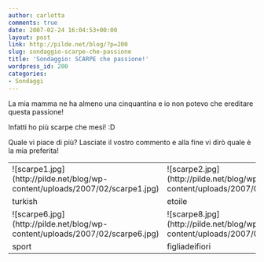 ```yaml
---
author: carlotta
comments: true
date: 2007-02-24 16:04:53+00:00
layout: post
link: http://pilde.net/blog/?p=200
slug: sondaggio-scarpe-che-passione
title: 'Sondaggio: SCARPE che passione!'
wordpress_id: 200
categories:
- Sondaggi
---
```


La mia mamma ne ha almeno una cinquantina e io non potevo che ereditare questa passione!

Infatti ho più scarpe che mesi! :D

Quale vi piace di più? Lasciate il vostro commento e alla fine vi dirò quale è la mia preferita!
<table >
<tr >

<td >![scarpe1.jpg](http://pilde.net/blog/wp-content/uploads/2007/02/scarpe1.jpg)



</td>

<td >![scarpe2.jpg](http://pilde.net/blog/wp-content/uploads/2007/02/scarpe2.jpg)



</td>

<td >![scarpe3.jpg](http://pilde.net/blog/wp-content/uploads/2007/02/scarpe3.jpg)



</td>

<td >![scarpe4.jpg](http://pilde.net/blog/wp-content/uploads/2007/02/scarpe4.jpg)



</td>

<td >![scarpe5.jpg](http://pilde.net/blog/wp-content/uploads/2007/02/scarpe5.jpg)



</td>
</tr>
<tr >

<td >turkish
</td>

<td >etoile
</td>

<td >christmas
</td>

<td >fashion
</td>

<td >conigliose
</td>
</tr>
<tr >

<td >![scarpe6.jpg](http://pilde.net/blog/wp-content/uploads/2007/02/scarpe6.jpg)



</td>

<td >![scarpe8.jpg](http://pilde.net/blog/wp-content/uploads/2007/02/scarpe8.jpg)



</td>

<td >![scarpe7.jpg](http://pilde.net/blog/wp-content/uploads/2007/02/scarpe7.jpg)



</td>

<td >![scarpe9.jpg](http://pilde.net/blog/wp-content/uploads/2007/02/scarpe9.jpg)



</td>

<td >![scarpe10.jpg](http://pilde.net/blog/wp-content/uploads/2007/02/scarpe10.jpg)



</td>
</tr>
<tr >

<td >sport
</td>

<td >figliadeifiori
</td>

<td >paperina
</td>

<td >everyday
</td>

<td >etnico
</td>
</tr>
</table>
